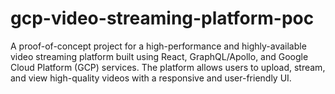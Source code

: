 # gcp-video-streaming-platform-poc
A proof-of-concept project for a high-performance and highly-available video streaming platform built using React, GraphQL/Apollo, and Google Cloud Platform (GCP) services. The platform allows users to upload, stream, and view high-quality videos with a responsive and user-friendly UI.
